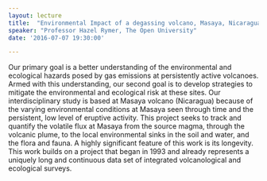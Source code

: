```yaml
---
layout: lecture
title:  "Environmental Impact of a degassing volcano, Masaya, Nicaragua"
speaker: "Professor Hazel Rymer, The Open University"
date: '2016-07-07 19:30:00'

---
```

Our primary goal is a better understanding of the environmental and ecological hazards posed by gas emissions at persistently active volcanoes. Armed with this understanding, our second goal is to develop strategies to mitigate the environmental and ecological risk at these sites. Our interdisciplinary study is based at Masaya volcano (Nicaragua) because of the varying environmental conditions at Masaya seen through time and the persistent, low level of eruptive activity. This project seeks to track and quantify the volatile flux at Masaya from the source magma, through the volcanic plume, to the local environmental sinks in the soil and water, and the flora and fauna. A highly significant feature of this work is its longevity. This work builds on a project that began in 1993 and already represents a uniquely long and continuous data set of integrated volcanological and ecological surveys.